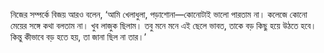 নিজের সম্পর্কে বিজয় আরও বলেন, ‘আমি খেলাধুলা, পড়াশোনা—কোনোটাই ভালো পারতাম না। কলেজে কোনো মেয়ের সঙ্গে কথা বলতাম না। খুব লাজুক ছিলাম। তবু মনে মনে এই ছেলে ভাবত, তাকে বড় কিছু হয়ে উঠতে হবে। কিন্তু কীভাবে বড় হতে হয়, তা জানা ছিল না তার।’
